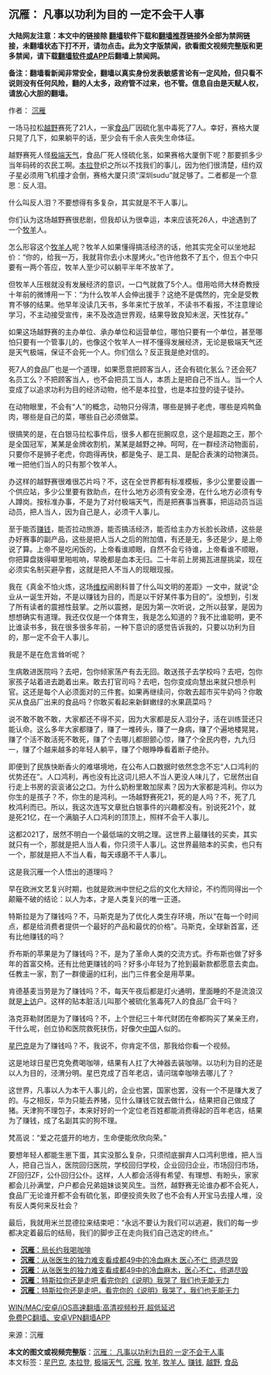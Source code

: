  <h2>沉雁： 凡事以功利为目的 一定不会干人事</h2> <p class="notice"><b>大陆网友注意：本文中的链接除 <a href="https://github.com/bannedbook/fanqiang" >翻墙</a>软件下载和<a href="https://github.com/killgcd/justmysocks/blob/master/README.md">翻墙推荐</a>链接外全部为禁网链接，未翻墙状态下打不开，请勿点击。此为文字版禁闻，欲看图文视频完整版和更多禁闻，请下载<a href="https://github.com/bannedbook/fanqiang">翻墙软件或APP</a>后翻墙上禁闻网。</p><p>备注：翻墙看新闻非常安全，翻墙以真实身份发表敏感言论有一定风险，但只看不说则没有任何风险，翻的人太多，政府管不过来，也不管。信息自由是天赋人权，请放心大胆的翻墙。</b></p>  <div class="entry"> <p>作者： <a href="https://www.bannedbook.org/bnews/tag/%e6%b2%89%e9%9b%81/" class="st_tag internal_tag" rel="tag" title="标签 沉雁 下的日志">沉雁</a></p> <p>一场马拉松<a href="https://www.bannedbook.org/bnews/tag/%E8%B6%8A%E9%87%8E/" class="st_tag internal_tag" rel="tag" title="标签 越野 下的日志">越野</a>赛死了21人，一家<a href="https://www.bannedbook.org/bnews/tag/%e9%a3%9f%e5%93%81/" class="st_tag internal_tag" rel="tag" title="标签 食品 下的日志">食品</a>厂因硫化氢中毒死了7人。幸好，赛格大厦只晃了几下，如果躺平的话，至少会有千余人丧失生命体征。</p> <p>越野赛死人怪<a href="https://www.bannedbook.org/bnews/tag/%E6%9E%81%E7%AB%AF%E5%A4%A9%E6%B0%94/" class="st_tag internal_tag" rel="tag" title="标签 极端天气 下的日志">极端天气</a>，食品厂死人怪硫化氢，如果赛格大厦倒下呢？那要抓多少当年码砖的农民工啊。<a href="https://www.bannedbook.org/bnews/tag/%e6%9c%ac%e6%8b%89%e7%99%bb/" class="st_tag internal_tag" rel="tag" title="标签 本拉登 下的日志">本拉登</a>织之所以不找我们的事儿，因为他们很清楚，纽约双子星必须用飞机撞才会倒，赛格大厦只须“深圳sudu”就足够了。二者都是一个意思：反人泪。</p> <p>什么叫反人泪？不要想得有多复杂，其实就是不干人事儿。</p> <p>你们认为这场越野赛很悲剧，但我却认为很幸运，本来应该死26人，中途遇到了一个<a href="https://www.bannedbook.org/bnews/tag/%E7%89%A7%E7%BE%8A/" class="st_tag internal_tag" rel="tag" title="标签 牧羊 下的日志">牧羊</a>人。</p> <p>怎么形容这个<a href="https://www.bannedbook.org/bnews/tag/%e7%89%a7%e7%be%8a%e4%ba%ba/" class="st_tag internal_tag" rel="tag" title="标签 牧羊人 下的日志">牧羊人</a>呢？牧羊人如果懂得搞活经济的话，他其实完全可以坐地起价：“你的，给我一万，我就背你去小木屋烤火。”也许他救不了五个，但五个中只要有一两个答应，牧羊人至少可以躺平半年不放羊了。</p> <p>但牧羊人压根就没有发展经济的意识，一口气就救了5个人。借用哈师大林奇教授十年前的微博用一下：“为什么牧羊人会伸出援手？这绝不是偶然的，完全是受教育不够的结果。他早年没读几天书，多年来忙于放羊，不读书不看报，不注意理论学习，不主动接受宣传，来不及改造世界观，结果导致良知未泯，天性犹存。”</p> <p>如果这场越野赛的主办单位、承办单位和运营单位，哪怕只要有一个单位，甚至哪怕只要有一个管事儿的，也像这个牧羊人一样不懂得发展经济，无论是极端天气还是天气极端，保证不会死一个人。你们信么？反正我是绝对信的。</p>  <p>死7人的食品厂也是一个道理，如果愿意把顾客当人，还会有硫化氢么？还会死7名员工么？不把顾客当人，也不会把员工当人，本质上是把自己不当人。当一个人变成了以追求功利为目的经济动物，他不是本拉登，也是本拉登的徒子徒孙。</p> <p>在动物眼里，不会有“人”的概念，动物只分得清，哪些是狮子老虎，哪些是鸡鸭鱼肉，哪些是自己的菜，哪些自己必须做菜。</p> <p>很搞笑的是，在白银马拉松事件后，很多人都在扼腕叹息，这个是超跑之王，那个是全国冠军，某某是金牌收割机，某某是越野之神。呵呵，在一群经济动物面前，只要你不是狮子老虎，你跑得再快，都是兔子、是工具、是配合表演的动物演员。唯一把他们当人的只有那个牧羊人。</p> <p>办这样的越野赛很难很芯片吗？不，这在全世界都有标准模板，多少公里要设置一个供应站，多少公里要有救助点，在什么地方必须有安全港，在什么地方必须有专人蹲岗。按标准办事，不是为了对付极端天气，而是把赛事当赛事，把运动员当运动员，把人当人，因为自己是人，必须干人事儿。</p> <p>至于能否<a href="https://www.bannedbook.org/bnews/tag/%e8%b5%9a%e9%92%b1/" class="st_tag internal_tag" rel="tag" title="标签 赚钱 下的日志">赚钱</a>，能否拉动旅游，能否搞活经济，能否给主办方长脸长政绩，这些是办好赛事的副产品，这些是把人当人之后的附加值，有还是无，多还是少，是上帝说了算。上帝不是吃闲饭的，上帝看谁顺眼，自然不会亏待谁，上帝看谁不顺眼，你把算盘拨得噼里啪啦响，早晚都是血本无归。二十年前上房揭瓦进屋挑梁，现在必须实名制买避孕套，这就是把人不当人的现眼现报。</p> <p>我在《真金不怕火炼，这场<span class='wp_keywordlink_affiliate'><a href="https://www.bannedbook.org/bnews/weiquan/" title="维权" target="_blank">维权</a></span>闹剧科普了什么叫文明的差距》一文中，就说“企业从一诞生开始，不是以赚钱为目的，而是以干好某件事为目的”。没想到，引发了所有读者的震撼性鼓掌。之所以震撼，是因为第一次听说，之所以鼓掌，是因为想想确实有道理。我还仅仅是一个体育生，我是怎么知道的？我不比谁聪明，更不比谁读书多，我在很多很多年前，一种下意识的感觉告诉我的，只要以功利为目的，那一定不会干人事儿。</p> <p>我是不是在危言耸听呢？</p> <p>生病敢进医院吗？去吧，包你倾家荡产有去无回。敢送孩子去学校吗？去吧，包你家孩子站着进去跪着出来。敢去打官司吗？去吧，包你变成向慧出来就只想杀判官。这还是每个人必须面对的三件套。如果再继续问，你敢去超市买牛奶吗？你敢买从食品厂出来的食品吗？你敢买看起来新鲜嫩绿的水果蔬菜吗？</p>  <p>说不敢不敢不敢，大家都还不得不买，因为大家都是反人泪分子，活在训练营还只能认命。这么多年大家都赚了，赚了一堆砖头，赚了一身病，赚了个遍地楼晃晃，赚了个活不敢活死不敢死，赚了个去哪儿都胆颤心惊，赚了个全民内卷，九九归一，赚了个越来越多的年轻人躺平，赚了个眼睁睁看着断子绝孙。</p> <p>即便到了民族快断香火的难堪境地，在公布人口数据时依然念念不忘“人口鸿利的优势还在”。人口鸿利，再也没有比这词儿把人不当人更没人味儿了，它居然出自行走上书房的衮衮诸公之口。为什么奶粉里敢加尿素？因为大家都是鸿利。你以为你生的是孩子？不，你生的是鸿利。一场越野赛死21，死的是人吗？不，死了几枚鸿利而已。所以，我这次连写文章批白银事件的兴趣都没有。别说死21个，就是死21亿，在一个满脑子人口鸿利的顶顶上，照样不会干人事儿。</p> <p>这都2021了，居然不明白一个最低端的文明之理。这世界上最赚钱的买卖，其实就只有一个，那就是把人当人看，你只须干人事儿。这世界最赔本的买卖，也只有一个，那就是把人不当人看，每天琢磨不干人事儿。</p> <p>这是我沉雁一个人悟出的道理吗？</p> <p>早在欧洲文艺复兴时期，也就是欧洲中世纪之后的文化大辩论，不约而同得出一个颠簸不破的结论：以人为本，才是人类复兴的唯一正道。</p> <p>特斯拉是为了赚钱吗？不，马斯克是为了优化人类生存环境，所以“在每一个时间点，都是给消费者提供一个最好的产品和最优的价格”。马斯克，全球新首富，还有比他赚钱的吗？</p> <p>乔布斯的苹果是为了赚钱吗？不，是为了革命人类的交流方式。乔布斯也做了好多年的首富交椅。还有比他更赚钱的吗？好多小年轻为了抢到最新款都愿意去卖血。任教主一家，割了一群傻逼的红利，出门三件套全是用苹果。</p> <p>肯德基麦当劳是为了赚钱吗？不，每天午夜后都是灯火通明，里面睡的不是流浪汉就是<span class='wp_keywordlink_affiliate'><a href="https://www.bannedbook.org/bnews/weiquan/" title="上访" target="_blank">上访</a></span>户。这样的贴本脏活儿叫那个被硫化氢毒死7人的食品厂会干吗？</p>  <p>洛克菲勒财团是为了赚钱吗？不，上个世纪三十年代财团在帝都购买了某亲王府，干什么呢，创立协和医院救死扶伤，好像欠<span class='wp_keywordlink_affiliate'><a href="https://www.bannedbook.org/" title="中国" target="_blank">中国</a></span>人似的。</p> <p><a href="https://www.bannedbook.org/bnews/tag/%e6%98%9f%e5%b7%b4%e5%85%8b/" class="st_tag internal_tag" rel="tag" title="标签 星巴克 下的日志">星巴克</a>是为了赚钱吗？不，我说不，你肯定不信，那我给你看一个视频。</p> <p>这是地球日星巴克免费喝咖啡，结果有人扛了大神器去装咖啡。以功利为目的还是以人为目的，泾渭分明。星巴克成了百年老店，请问瑞幸咖啡去哪儿了？</p> <p>这世界，凡事以人为本干人事儿的，企业也罢，国家也罢，没有一个不是赚大发了的。与之相反，华为只能去养猪，见什么赚钱它就去做什么，结果把自己做成了猪。天津狗不理包子，本来好好的一个定位老百姓都能消费得起的百年老店，结果为了赚钱，成了名副其实的狗不理。</p> <p>梵高说：“爱之花盛开的地方，生命便能欣欣向荣。”</p> <p>要想年轻人都能生崽下蛋，其实没那么复杂，只须彻底摒弃人口鸿利思维，把人当人，把自己当人，医院回归医院，学校回归学校，企业回归企业，市场回归市场，ZF回归ZF，公仆回归公仆。这样，人人都会活得有希望、有理想、有盼头，家家都会儿孙满堂，户户都会兄弟姐妹谈笑风生。当然，越野赛无论谁办都不会死人，食品厂无论谁开都不会有硫化氢，即便投资失败了也不会有人开宝马去撞人堆，没有反人类何来反社会？</p> <p>最后，我就用米兰昆德拉来结束吧：“永远不要认为我们可以逃避，我们的每一步都决定着最后的结局，我们的脚步正在走向我们自己选定的终点。”</p> <ul class='op-related-articles' title='相关阅读'> <li><a href='https://www.bannedbook.org/bnews/baitai/20210517/1548067.html' target='_blank'><b>沉雁</b>：局长约我喝咖啡</a></li> <li><a href='https://www.bannedbook.org/bnews/comments/20210513/1545395.html' target='_blank'><b>沉雁</b>：从张医生的独力难支看成都49中的冷血麻木 医心不仁 师道尽毁</a></li> <li><a href='https://www.bannedbook.org/bnews/baitai/20210513/1545378.html' target='_blank'><b>沉雁</b>：从张医生的独力难支看成都49中的冷血麻木，医心不仁，师道尽毁</a></li> <li><a href='https://www.bannedbook.org/bnews/comments/20210501/1537299.html' target='_blank'><b>沉雁</b>：特斯拉你还是走吧 看完你的《说明》我哭了 我们也无能无力</a></li> <li><a href='https://www.bannedbook.org/bnews/baitai/20210430/1536481.html' target='_blank'><b>沉雁</b>：特斯拉你还是走吧，看完你的《说明》我哭了，我们也无能无力</a></li> </ul> <p class="texttj"> <a href="https://github.com/bannedbook/fanqiang/wiki/V2ray%E6%9C%BA%E5%9C%BA" target="_blank">WIN/MAC/安卓/iOS高速翻墙:高清视频秒开,超低延迟</a><br/> <a href="https://github.com/bannedbook/fanqiang/wiki/%E7%A6%81%E9%97%BB%E7%BD%91%E5%AE%89%E5%8D%93%E7%BF%BB%E5%A2%99%E6%96%B0%E9%97%BBAPP" target="_blank">免费PC翻墙、安卓VPN翻墙APP</a></p> <p> 来源：沉雁 </p><a name='sharetosocial'></a>       <div><b>本文的图文或视频完整版</b>：<a href='https://www.bannedbook.org/bnews/comments/20210530/1556560.html'>沉雁： 凡事以功利为目的 一定不会干人事</a></div>  </div><!--END ENTRY--> <div class="postfooter"> <div>本文标签：<a href="https://www.bannedbook.org/bnews/tag/%e6%98%9f%e5%b7%b4%e5%85%8b/" rel="tag">星巴克</a>, <a href="https://www.bannedbook.org/bnews/tag/%e6%9c%ac%e6%8b%89%e7%99%bb/" rel="tag">本拉登</a>, <a href="https://www.bannedbook.org/bnews/tag/%E6%9E%81%E7%AB%AF%E5%A4%A9%E6%B0%94/" rel="tag">极端天气</a>, <a href="https://www.bannedbook.org/bnews/tag/%e6%b2%89%e9%9b%81/" rel="tag">沉雁</a>, <a href="https://www.bannedbook.org/bnews/tag/%E7%89%A7%E7%BE%8A/" rel="tag">牧羊</a>, <a href="https://www.bannedbook.org/bnews/tag/%e7%89%a7%e7%be%8a%e4%ba%ba/" rel="tag">牧羊人</a>, <a href="https://www.bannedbook.org/bnews/tag/%e8%b5%9a%e9%92%b1/" rel="tag">赚钱</a>, <a href="https://www.bannedbook.org/bnews/tag/%E8%B6%8A%E9%87%8E/" rel="tag">越野</a>, <a href="https://www.bannedbook.org/bnews/tag/%e9%a3%9f%e5%93%81/" rel="tag">食品</a></div>  </div><!--END POSTFOOTER--> 